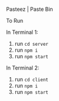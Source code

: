 Pasteez | Paste Bin

To Run

In Terminal 1:

1. run `cd server`
2. run `npm i`
3. run `npm start`

In Terminal 2:

1. run `cd client`
2. run `npm i`
3. run `npm start`
